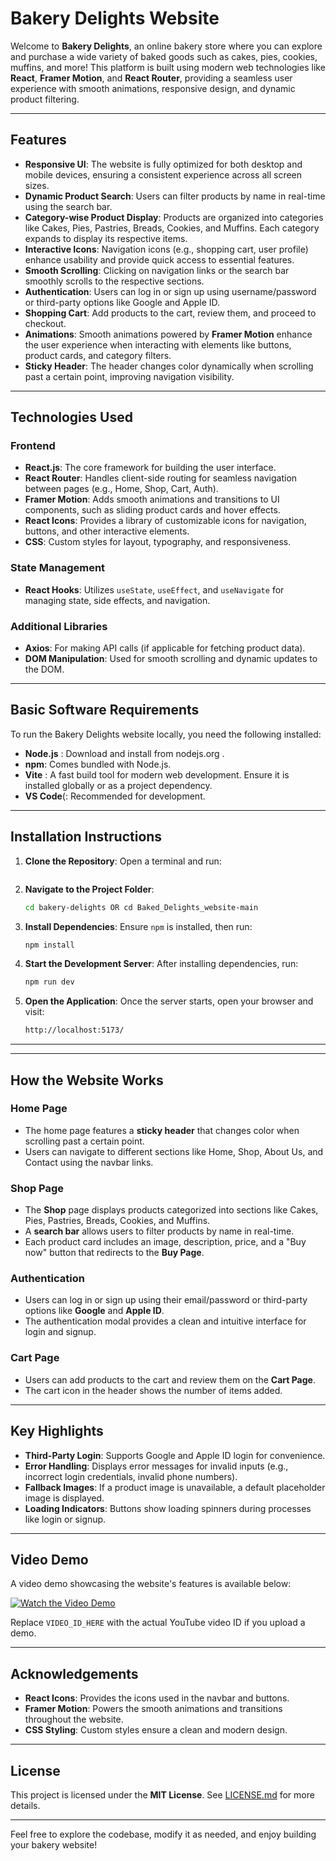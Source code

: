 

# Bakery Delights Website

Welcome to **Bakery Delights**, an online bakery store where you can explore and purchase a wide variety of baked goods such as cakes, pies, cookies, muffins, and more! This platform is built using modern web technologies like **React**, **Framer Motion**, and **React Router**, providing a seamless user experience with smooth animations, responsive design, and dynamic product filtering.

---

## Features

- **Responsive UI**: The website is fully optimized for both desktop and mobile devices, ensuring a consistent experience across all screen sizes.
- **Dynamic Product Search**: Users can filter products by name in real-time using the search bar.
- **Category-wise Product Display**: Products are organized into categories like Cakes, Pies, Pastries, Breads, Cookies, and Muffins. Each category expands to display its respective items.
- **Interactive Icons**: Navigation icons (e.g., shopping cart, user profile) enhance usability and provide quick access to essential features.
- **Smooth Scrolling**: Clicking on navigation links or the search bar smoothly scrolls to the respective sections.
- **Authentication**: Users can log in or sign up using username/password or third-party options like Google and Apple ID.
- **Shopping Cart**: Add products to the cart, review them, and proceed to checkout.
- **Animations**: Smooth animations powered by **Framer Motion** enhance the user experience when interacting with elements like buttons, product cards, and category filters.
- **Sticky Header**: The header changes color dynamically when scrolling past a certain point, improving navigation visibility.

---

## Technologies Used

### Frontend
- **React.js**: The core framework for building the user interface.
- **React Router**: Handles client-side routing for seamless navigation between pages (e.g., Home, Shop, Cart, Auth).
- **Framer Motion**: Adds smooth animations and transitions to UI components, such as sliding product cards and hover effects.
- **React Icons**: Provides a library of customizable icons for navigation, buttons, and other interactive elements.
- **CSS**: Custom styles for layout, typography, and responsiveness.


### State Management
- **React Hooks**: Utilizes `useState`, `useEffect`, and `useNavigate` for managing state, side effects, and navigation.

### Additional Libraries
- **Axios**: For making API calls (if applicable for fetching product data).
- **DOM Manipulation**: Used for smooth scrolling and dynamic updates to the DOM.

---

## Basic Software Requirements

To run the Bakery Delights website locally, you need the following installed:


- **Node.js** : Download and install from nodejs.org .
- **npm**: Comes bundled with Node.js.
- **Vite** : A fast build tool for modern web development. Ensure it is installed globally or as a project dependency.
- **VS Code**(: Recommended for development.
---

## Installation Instructions

1. **Clone the Repository**:
   Open a terminal and run:
   
   ```

2. **Navigate to the Project Folder**:
   ```bash
   cd bakery-delights OR cd Baked_Delights_website-main
   ```

3. **Install Dependencies**:
   Ensure `npm` is installed, then run:
   ```bash
   npm install
   ```

4. **Start the Development Server**:
   After installing dependencies, run:
   ```bash
   npm run dev
   ```

5. **Open the Application**:
   Once the server starts, open your browser and visit:
   ```bash
   http://localhost:5173/
   ```

---
---



## How the Website Works

### Home Page
- The home page features a **sticky header** that changes color when scrolling past a certain point.
- Users can navigate to different sections like Home, Shop, About Us, and Contact using the navbar links.

### Shop Page
- The **Shop** page displays products categorized into sections like Cakes, Pies, Pastries, Breads, Cookies, and Muffins.
- A **search bar** allows users to filter products by name in real-time.
- Each product card includes an image, description, price, and a "Buy now" button that redirects to the **Buy Page**.

### Authentication
- Users can log in or sign up using their email/password or third-party options like **Google** and **Apple ID**.
- The authentication modal provides a clean and intuitive interface for login and signup.

### Cart Page
- Users can add products to the cart and review them on the **Cart Page**.
- The cart icon in the header shows the number of items added.

---

## Key Highlights

- **Third-Party Login**: Supports Google and Apple ID login for convenience.
- **Error Handling**: Displays error messages for invalid inputs (e.g., incorrect login credentials, invalid phone numbers).
- **Fallback Images**: If a product image is unavailable, a default placeholder image is displayed.
- **Loading Indicators**: Buttons show loading spinners during processes like login or signup.

---

## Video Demo

A video demo showcasing the website's features is available below:

[![Watch the Video Demo](https://img.youtube.com/vi/VIDEO_ID_HERE/maxresdefault.jpg)](https://www.youtube.com/watch?v=VIDEO_ID_HERE)

Replace `VIDEO_ID_HERE` with the actual YouTube video ID if you upload a demo.

---

## Acknowledgements

- **React Icons**: Provides the icons used in the navbar and buttons.
- **Framer Motion**: Powers the smooth animations and transitions throughout the website.
- **CSS Styling**: Custom styles ensure a clean and modern design.

---

## License

This project is licensed under the **MIT License**. See [LICENSE.md](LICENSE.md) for more details.

---

Feel free to explore the codebase, modify it as needed, and enjoy building your bakery website!

